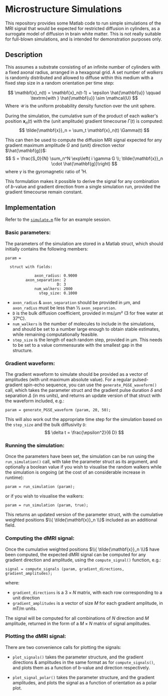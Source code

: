 # Microstructure Simulations

This repository provides some Matlab code to run simple simulations of the MRI
signal that would be expected for restricted diffusion in cylinders, as a
surrogate model of diffusion in brain white matter. This is not really suitable
for full-blown simulations, and is intended for demonstration purposes only.

## Description

This assumes a substrate consisting of an infinite number of cylinders with a
fixed axonal radius, arranged in a hexagonal grid. A set number of _walkers_ is
randomly distributed and allowed to diffuse within this medium with a fixed
step size in a random orientation per time step:

$$
\mathbf{x}_n(t) = \mathbf{x}_n(t-1) + \epsilon \hat{\mathbf{u}} \qquad \textrm{with } \hat{\mathbf{u}} \sim \mathcal{U}
$$
Where $\mathcal{U}$ is the uniform probability density function over the unit sphere. 

During the simulation, the cumulative sum of the product of each walker's
position $\mathbf{x}_n(t)$ with the (unit amplitude) gradient timecourse
$\Gamma(t)$ is computed:
$$
\tilde{\mathbf{x}}_n = \sum_t \mathbf{x}_n(t) \Gamma(t)
$$

This can then be used to compute the diffusion MRI signal expected for any
gradient maximum amplitude $G$ and (unit) direction vector $\hat{\mathbf{g}}$:
$$
S = \frac{S_0}{N} \sum_n^N \exp\left( i \gamma G \\; \tilde{\mathbf{x}}_n \cdot \hat{\mathbf{g}}\right)
$$
where $\gamma$ is the gyromagnetic ratio of ¹H.

This formulation makes it possible to derive the signal for any combination of
_b_-value and gradient direction from a single simulation run, provided the
gradient timecourse remain constant. 


## Implementation

Refer to the
[`simulate.m`](https://github.com/jdtournier/microstructure_simulations/blob/main/simulate.m)
file for an example session.

### Basic parameters:

The parameters of the simulation are stored in a Matlab struct, which should
initially contains the following members:
```
param = 

  struct with fields:

             axon_radius: 0.9000
         axon_separation: 2
                       D: 3
             num_walkers: 2000
               step_size: 0.1000
```

- `axon_radius` & `axon_separation` should be provided in µm, and `axon_radius`
  must be less than ½ `axon_separation`.
- `D` is the bulk diffusion coefficient, provided in ms/µm² (3 for free water
  at 37°C).
- `num_walkers` is the number of molecules to include in the simulations, and
  should be set to a number large enough to obtain stable estimates, while
  remaining computationally feasible.
- `step_size` is the length of each random step, provided in µm. This  needs to
  be set to a value commensurate with the smallest gap in the structure.

### Gradient waveform:

The gradient waveform to simulate should be provided as a vector of amplitudes
(with unit maximum absolute value). For a regular pulsed-gradient spin-echo
sequence, you can use the `generate_PGSE_waveform()` call, which takes the
parameter struct and the gradient pulse duration $\delta$ and separation
$\Delta$ (in ms units), and returns an update version of that struct with the
waveform included, e.g.:
```
param = generate_PGSE_waveform (param, 20, 50); 
```
This will also work out the appropriate time step for the simulation based on
the `step_size` and the bulk diffusivity `D`:
$$
\delta t = \frac{\epsilon^2}{6 D}
$$

### Running the simulation:

Once the parameters have been set, the simulation can be run using the
`run_simulation()` call, with take the parameter struct as its argument, and
optionally a boolean value if you wish to visualise the random walkers while
the simulation is ongoing (at the cost of an considerable increase in runtime):
```
param = run_simulation (param);
```
or if you wish to visualise the walkers:
```
param = run_simulation (param, true);
```
This returns an updated version of the parameter struct, with the cumulative
weighted positions $\\{ \tilde{\mathbf{x}}_n \\}$ included as an additional
field.


### Computing the dMRI signal:

Once the cumulative weighted positions $\\{ \tilde{\mathbf{x}}_n \\}$ have been
computed, the expected dMRI signal can be computed for any gradient direction
and amplitude, using the `compute_signal()` function, e.g.:
```
signal = compute_signals (param, gradient_directions, gradient_amplitudes); 
```
where:

- `gradient_directions` is a $3\times N$ matrix, with each row corresponding to
  a unit direction
- `gradient_amplitudes` is a vector of size $M$ for each gradient amplitude, in
  mT/m units. 

The signal will be computed for all combinations of $N$ direction and $M$
amplitude, returned in the form of a $M \times N$ matrix of signal amplitudes. 


### Plotting the dMRI signal:

There are two convenience calls for plotting the signals:

- `plot_signals()` takes the parameter structure, and the gradient directions &
  amplitudes in the same format as for `compute_signals()`, and plots them as a
  function of b-value and direction respectively.

- `plot_signal_polar()` takes the parameter structure, and the gradient
  amplitudes, and plots the signal as a function of orientation as a polar plot.


